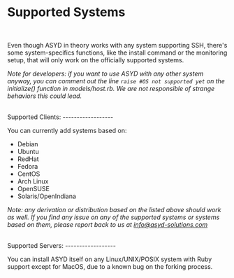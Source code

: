 Supported Systems
=================
<br/>

Even though ASYD in theory works with any system supporting SSH, there's some
system-specifics functions, like the install command or the monitoring setup, that will only
work on the officially supported systems.

*Note for developers: if you want to use ASYD with any other system anyway, you can
comment out the line `raise #OS not supported yet` on the initialize() function in models/host.rb. We are not
responsible of strange behaviors this could lead.*

<br/>
Supported Clients:
------------------

You can currently add systems based on:

 * Debian
 * Ubuntu
 * RedHat
 * Fedora
 * CentOS
 * Arch Linux
 * OpenSUSE
 * Solaris/OpenIndiana

*Note: any derivation or distribution based on the listed above should work as well.
If you find any issue on any of the supported systems or systems based on them, please
report back to us at info@asyd-solutions.com*

<br/>
Supported Servers:
------------------

You can install ASYD itself on any Linux/UNIX/POSIX system with Ruby support except for MacOS,
due to a known bug on the forking process.
